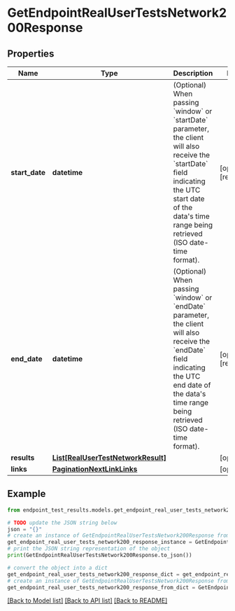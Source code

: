# GetEndpointRealUserTestsNetwork200Response


## Properties

Name | Type | Description | Notes
------------ | ------------- | ------------- | -------------
**start_date** | **datetime** | (Optional) When passing &#x60;window&#x60; or &#x60;startDate&#x60; parameter,  the client will also receive the &#x60;startDate&#x60; field indicating the UTC start date of the data&#39;s time range being retrieved  (ISO date-time format). | [optional] [readonly] 
**end_date** | **datetime** | (Optional) When passing &#x60;window&#x60; or &#x60;endDate&#x60; parameter,  the client will also receive the &#x60;endDate&#x60; field indicating the UTC end date of the data&#39;s time range being retrieved  (ISO date-time format). | [optional] [readonly] 
**results** | [**List[RealUserTestNetworkResult]**](RealUserTestNetworkResult.md) |  | [optional] 
**links** | [**PaginationNextLinkLinks**](PaginationNextLinkLinks.md) |  | [optional] 

## Example

```python
from endpoint_test_results.models.get_endpoint_real_user_tests_network200_response import GetEndpointRealUserTestsNetwork200Response

# TODO update the JSON string below
json = "{}"
# create an instance of GetEndpointRealUserTestsNetwork200Response from a JSON string
get_endpoint_real_user_tests_network200_response_instance = GetEndpointRealUserTestsNetwork200Response.from_json(json)
# print the JSON string representation of the object
print(GetEndpointRealUserTestsNetwork200Response.to_json())

# convert the object into a dict
get_endpoint_real_user_tests_network200_response_dict = get_endpoint_real_user_tests_network200_response_instance.to_dict()
# create an instance of GetEndpointRealUserTestsNetwork200Response from a dict
get_endpoint_real_user_tests_network200_response_from_dict = GetEndpointRealUserTestsNetwork200Response.from_dict(get_endpoint_real_user_tests_network200_response_dict)
```
[[Back to Model list]](../README.md#documentation-for-models) [[Back to API list]](../README.md#documentation-for-api-endpoints) [[Back to README]](../README.md)


